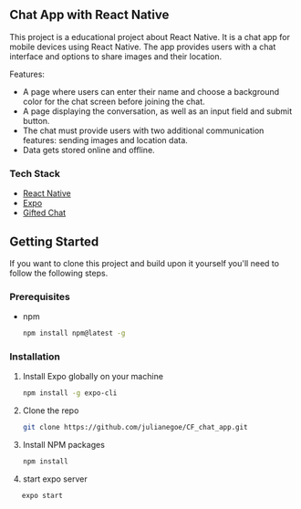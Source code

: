 <!-- ABOUT THE PROJECT -->

## Chat App with React Native

This project is a educational project about React Native. It is a chat app for mobile devices using React Native. The app provides users with a chat interface and options to share images and their
location.

Features:

- A page where users can enter their name and choose a background color for the chat screen
  before joining the chat.
- A page displaying the conversation, as well as an input field and submit button.
- The chat must provide users with two additional communication features: sending images
  and location data.
- Data gets stored online and offline.

### Tech Stack

- [React Native](https://reactnative.dev/)
- [Expo](https://expo.dev/)
- [Gifted Chat](https://github.com/FaridSafi/react-native-gifted-chat)

<!-- GETTING STARTED -->

## Getting Started

If you want to clone this project and build upon it yourself you'll need to follow the following steps.

### Prerequisites

- npm
  ```sh
  npm install npm@latest -g
  ```

### Installation

1. Install Expo globally on your machine
   ```sh
   npm install -g expo-cli
   ```
2. Clone the repo
   ```sh
   git clone https://github.com/julianegoe/CF_chat_app.git
   ```
3. Install NPM packages
   ```sh
   npm install
   ```
4. start expo server

```sh
   expo start
```
